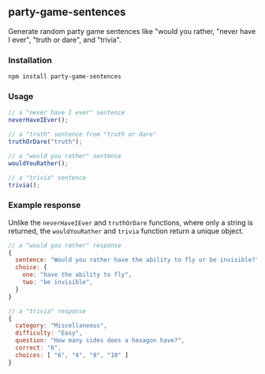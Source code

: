 ## party-game-sentences

Generate random party game sentences like "would you rather, "never have I ever", "truth or dare", and "trivia".

### Installation

```
npm install party-game-sentences
```

### Usage

```js
// a "never have I ever" sentence
neverHaveIEver();

// a "truth" sentence from "truth or dare"
truthOrDare("truth");

// a "would you rather" sentence
wouldYouRather();

// a "trivia" sentence
trivia();
```

### Example response

Unlike the `neverHaveIEver` and `truthOrDare` functions, where only a string is returned, the `wouldYouRather` and `trivia` function return a unique object.

```js
// a "would you rather" response
{
  sentence: "Would you rather have the ability to fly or be invisible?",
  choice: {
    one: "have the ability to fly",
    two: "be invisible",
  }
}
```

```js
// a "trivia" response
{
  category: "Miscellaneous",
  difficulty: "Easy",
  question: "How many sides does a hexagon have?",
  correct: "6",
  choices: [ "6", "4", "8", "10" ]
}
```
